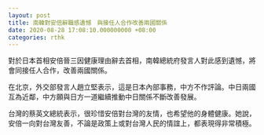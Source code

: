 ```yaml
---
layout: post
title: 南韓對安倍辭職感遺憾　與接任人合作改善兩國關係
date: 2020-08-28 17:08:10.000000000 +08:00
categories: rthk
---
```


對於日本首相安倍晉三因健康理由辭去首相，南韓總統府發言人對此感到遺憾，將會同接任人合作，改善兩國關係。

在北京，外交部發言人趙立堅表示，這是日本內部事務，中方不作評論。中日兩國互為近鄰，中方願與日方一道繼續推動中日關係不斷改善發展。

台灣的蔡英文總統表示，很珍惜安倍對台灣的友情，也希望他的身體健康。她說，安倍一向對台灣友善，不論是政策上或對台灣人民的情誼上，都表現得非常積極。
